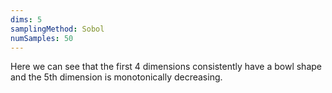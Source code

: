 ```yaml
---
dims: 5
samplingMethod: Sobol
numSamples: 50
---
```


Here we can see that the first 4 dimensions consistently have a bowl shape and
the 5th dimension is monotonically decreasing.

